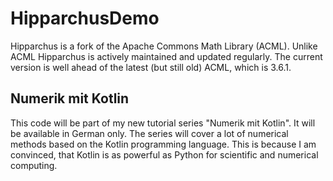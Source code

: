 # HipparchusDemo
Hipparchus is a fork of the Apache Commons Math Library (ACML). Unlike ACML Hipparchus is actively maintained and updated regularly. 
The current version is well ahead of the latest (but still old) ACML, which is 3.6.1.

## Numerik mit Kotlin
This code will be part of my new tutorial series "Numerik mit Kotlin". It will be available in German only.
The series will cover a lot of numerical methods based on the Kotlin programming language.
This is because I am convinced, that Kotlin is as powerful as Python
for scientific and numerical computing.
